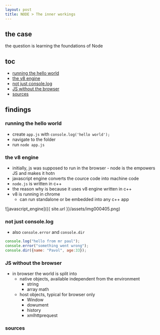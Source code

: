 ```yaml
---
layout: post
title: NODE > The inner workings
---
```

## the case	
the question is learning the foundations of Node

## toc
<!-- TOC -->

- [running the hello world](#running-the-hello-world)
- [the v8 engine](#the-v8-engine)
- [not just console.log](#not-just-consolelog)
- [JS without the browser](#js-without-the-browser)
- [sources](#sources)

<!-- /TOC -->

## findings
### running the hello world
* create `app.js` with `console.log('hello world');`
* navigate to the folder 
* run `node app.js`

### the v8 engine
* initially, js was supposed to run in the browser - node is the empowers JS and makes it hotn
* javascript engine converts the cource code into machine code
* `node.js` is written in c++
* the reason why is because it uses v8 engine written in c++
* v8 is running in chrome
    * can run standalone or be embedded into any c++ app

![javascript_engine]({{ site.url }}/assets/img000405.png)

### not just console.log
* also `console.error` and `console.dir` 

```js
console.log("hello from mr paul");
console.error("something went wrong");
console.dir({name: "Pavol", age:33});
```

### JS without the browser
* in browser the world is split into
    * native objects, available independent from the environment
        * string
        * array
        math
    * host objects, typical for browser only
        * Window
        * dowument
        * history
        * xmlhttprequest

### sources
